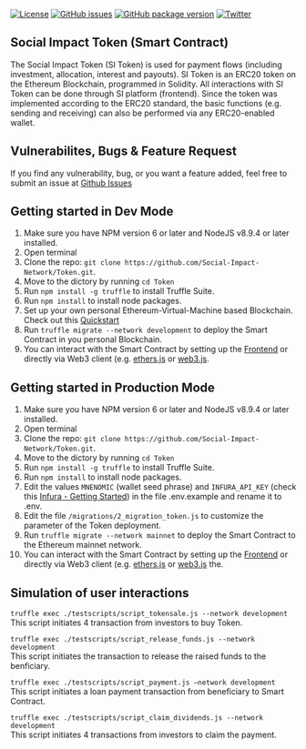 [![License](https://img.shields.io/github/license/Social-Impact-Network/Token?style=plastic)](https://opensource.org/licenses/MIT)
[![GitHub issues](https://img.shields.io/github/issues/Social-Impact-Network/Token?style=plastic)](https://github.com/Social-Impact-Network/Token/issues)
[![GitHub package version](https://img.shields.io/github/v/release/Social-Impact-Network/Token?include_prereleases&style=plastic)](https://github.com/Social-Impact-Network/Token/blob/master/package.json)
[![Twitter](https://img.shields.io/twitter/follow/SINetwork1.svg?style=social&label=@SINetwork1)](https://twitter.com/SINetwork1)

## Social Impact  Token (Smart Contract)

The Social Impact Token (SI Token) is used for payment flows (including investment, allocation, interest and payouts). SI Token is an ERC20 token on the Ethereum Blockchain, programmed in Solidity. All interactions with SI Token can be done through SI platform (frontend). Since the token was implemented according to the ERC20 standard, the basic functions (e.g. sending and receiving) can also be performed via any ERC20-enabled wallet.

## Vulnerabilites, Bugs & Feature Request

If you find any vulnerability, bug, or you want a feature added, feel free to submit an issue at [Github Issues](https://github.com/Social-Impact-Network/Token/issues)

## Getting started in Dev Mode

1. Make sure you have NPM version 6 or later and NodeJS v8.9.4 or later installed.
2. Open terminal
3. Clone the repo: `git clone https://github.com/Social-Impact-Network/Token.git`.
4. Move to the dictory by running `cd Token`
5. Run `npm install -g truffle` to install Truffle Suite.
6. Run `npm install` to install node packages.
7. Set up your own personal Ethereum-Virtual-Machine based Blockchain. Check out this [Quickstart](https://www.trufflesuite.com/docs/ganache/quickstart)
8. Run `truffle migrate --network development` to deploy the Smart Contract in you personal Blockchain.
9. You can interact with the Smart Contract by setting up the [Frontend](https://github.com/Social-Impact-Network/Frontend) or directly via Web3 client (e.g. [ethers.js](https://github.com/ethers-io/ethers.js/) or [web3.js](https://github.com/ChainSafe/web3.js).

## Getting started in Production Mode

1. Make sure you have NPM version 6 or later and NodeJS v8.9.4 or later installed.
2. Open terminal
3. Clone the repo: `git clone https://github.com/Social-Impact-Network/Token.git`.
4. Move to the dictory by running `cd Token`
5. Run `npm install -g truffle` to install Truffle Suite.
6. Run `npm install` to install node packages.
7. Edit the values `MNENOMIC` (wallet seed phrase) and `INFURA_API_KEY` (check this [Infura - Getting Started](https://blog.infura.io/getting-started-with-infura-28e41844cc89/)) in the file .env.example and rename it to .env.
8. Edit the file `/migrations/2_migration_token.js` to customize the parameter of the Token deployment. 
9. Run `truffle migrate --network mainnet` to deploy the Smart Contract to the Ethereum mainnet network.
10. You can interact with the Smart Contract by setting up the [Frontend](https://github.com/Social-Impact-Network/Frontend) or directly via Web3 client (e.g. [ethers.js](https://github.com/ethers-io/ethers.js/) or [web3.js](https://github.com/ChainSafe/web3.js) the.

## Simulation of user interactions

`truffle exec ./testscripts/script_tokensale.js --network development`  
This script initiates 4 transaction from investors to buy Token.


`truffle exec ./testscripts/script_release_funds.js --network development`  
This script initiates the transaction to release the raised funds to the benficiary.

`truffle exec ./testscripts/script_payment.js –network development`  
This script initiates a loan payment transaction from beneficiary to Smart Contract.

`truffle exec ./testscripts/script_claim_dividends.js --network development`  
This script initiates 4 transactions from investors to claim the payment.

